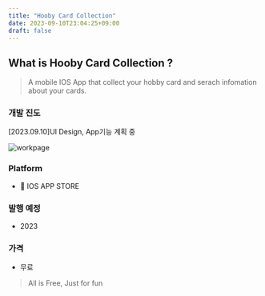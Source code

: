 ```yaml
---
title: "Hooby Card Collection"
date: 2023-09-10T23:04:25+09:00
draft: false
---
```


## What is Hooby Card Collection ?

> A mobile IOS App that collect your hobby card and serach infomation about your cards.  

### 개발 진도

[2023.09.10]UI Design, App기능 계획 중

![workpage](/imgs/img/workpage_HCC.jpeg)


### Platform

- 📱 IOS APP STORE

### 발행 예정

- 2023

### 가격 

- 무료
> All is Free, Just for fun

